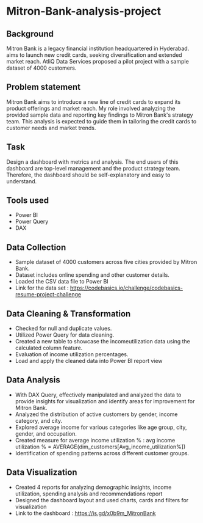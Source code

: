 # Mitron-Bank-analysis-project
## Background
Mitron Bank is a legacy financial institution headquartered in Hyderabad. aims to launch new credit cards, seeking diversification and extended market reach. AtliQ Data Services proposed a pilot project with a sample dataset of 4000 customers.

## Problem statement
Mitron Bank aims to introduce a new line of credit cards to expand its product offerings and market reach. My role involved analyzing the provided sample data and reporting key findings to Mitron Bank's strategy team. This analysis is expected to guide them in tailoring the credit cards to customer needs and market trends.

## Task
Design a dashboard with metrics and analysis. The end users of this dashboard are top-level management and the product strategy team. Therefore, the dashboard should be self-explanatory and easy to understand.

## Tools used
* Power BI
* Power Query
* DAX

## Data Collection
* Sample dataset of 4000 customers across five cities provided by Mitron Bank.
* Dataset includes online spending and other customer details.
* Loaded the CSV data file to Power BI
* Link for the data set : https://codebasics.io/challenge/codebasics-resume-project-challenge

## Data Cleaning & Transformation
* Checked for null and duplicate values.
* Utilized Power Query for data cleaning.
* Created a new table to showcase the incomeutilization data using the calculated column feature.
* Evaluation of income utilization percentages.
* Load and apply the cleaned data into Power BI report view

## Data Analysis
* With DAX Query, effectively manipulated and analyzed the data to provide insights for visualization and identify areas for improvement for Mitron Bank.
* Analyzed the distribution of active customers by gender, income category, and city.
* Explored average income for various categories like age group, city, gender, and occupation.
* Created measure for average income utilization % : avg income utilization % = AVERAGE(dim_customers[Avg_income_utilization%])
* Identification of spending patterns across different customer groups.

## Data Visualization
* Created 4 reports for analyzing demographic insights, income utilization, spending analysis and recommendations report
* Designed the dashboard layout and used charts, cards and filters for visualization
* Link to the dashboard : https://is.gd/x0b9m_MitronBank
